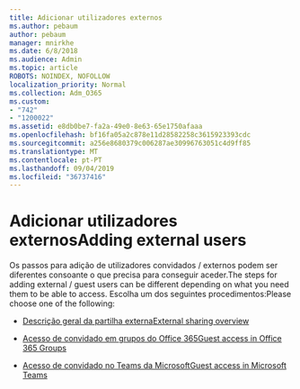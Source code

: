 ```yaml
---
title: Adicionar utilizadores externos
ms.author: pebaum
author: pebaum
manager: mnirkhe
ms.date: 6/8/2018
ms.audience: Admin
ms.topic: article
ROBOTS: NOINDEX, NOFOLLOW
localization_priority: Normal
ms.collection: Adm_O365
ms.custom:
- "742"
- "1200022"
ms.assetid: e8db0be7-fa2a-49e0-8e63-65e1750afaaa
ms.openlocfilehash: bf16fa05a2c878e11d28582258c3615923393cdc
ms.sourcegitcommit: a256e8680379c006287ae30996763051c4d9ff85
ms.translationtype: MT
ms.contentlocale: pt-PT
ms.lasthandoff: 09/04/2019
ms.locfileid: "36737416"
---
```

# <a name="adding-external-users"></a><span data-ttu-id="c4844-102">Adicionar utilizadores externos</span><span class="sxs-lookup"><span data-stu-id="c4844-102">Adding external users</span></span>

<span data-ttu-id="c4844-103">Os passos para adição de utilizadores convidados / externos podem ser diferentes consoante o que precisa para conseguir aceder.</span><span class="sxs-lookup"><span data-stu-id="c4844-103">The steps for adding external / guest users can be different depending on what you need them to be able to access.</span></span> <span data-ttu-id="c4844-104">Escolha um dos seguintes procedimentos:</span><span class="sxs-lookup"><span data-stu-id="c4844-104">Please choose one of the following:</span></span>
  
- [<span data-ttu-id="c4844-105">Descrição geral da partilha externa</span><span class="sxs-lookup"><span data-stu-id="c4844-105">External sharing overview</span></span>](https://docs.microsoft.com/sharepoint/external-sharing-overview)

- [<span data-ttu-id="c4844-106">Acesso de convidado em grupos do Office 365</span><span class="sxs-lookup"><span data-stu-id="c4844-106">Guest access in Office 365 Groups</span></span>](https://support.office.com/en-gb/article/guest-access-in-office-365-groups-bfc7a840-868f-4fd6-a390-f347bf51aff6)

- [<span data-ttu-id="c4844-107">Acesso de convidado no Teams da Microsoft</span><span class="sxs-lookup"><span data-stu-id="c4844-107">Guest access in Microsoft Teams</span></span>](https://docs.microsoft.com/microsoftteams/guest-access-checklist)
